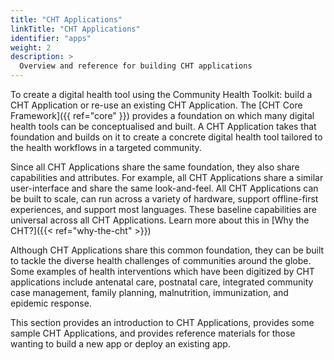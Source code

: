 ```yaml
---
title: "CHT Applications"
linkTitle: "CHT Applications"
identifier: "apps"
weight: 2
description: >
  Overview and reference for building CHT applications
---
```


To create a digital health tool using the Community Health Toolkit: build a CHT Application or re-use an existing CHT Application. The [CHT Core Framework]({{ ref="core" }}) provides a foundation on which many digital health tools can be conceptualised and built. A CHT Application takes that foundation and builds on it to create a concrete digital health tool tailored to the health workflows in a targeted community. 

Since all CHT Applications share the same foundation, they also share capabilities and attributes. For example, all CHT Applications share a similar user-interface and share the same look-and-feel. All CHT Applications can be built to scale, can run across a variety of hardware, support offline-first experiences, and support most languages. These baseline capabilities are universal across all CHT Applications. Learn more about this in [Why the CHT?]({{< ref="why-the-cht" >}})

Although CHT Applications share this common foundation, they can be built to tackle the diverse health challenges of communities around the globe. Some examples of health interventions which have been digitized by CHT applications include antenatal care, postnatal care, integrated community case management, family planning, malnutrition, immunization, and epidemic response. 

This section provides an introduction to CHT Applications, provides some sample CHT Applications, and provides reference materials for those wanting to build a new app or deploy an existing app.
